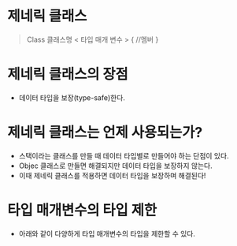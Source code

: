 # 제네릭 클래스
> Class 클래스명 < 타입 매개 변수 > { //멤버 }

# 제네릭 클래스의 장점
+ 데이터 타입을 보장(type-safe)한다.

# 제네릭 클래스는 언제 사용되는가?
+ 스택이라는 클래스를 만들 때 데이터 타입별로 만들어야 하는 단점이 있다.
+ Objec 클래스로 만들면 해결되지만 데이터 타입을 보장하지 않는다.
+ 이때 제네릭 클래스를 적용하면 데이터 타입을 보장하며 해결된다!

# 타입 매개변수의 타입 제한
+ 아래와 같이 다양하게 타입 매개변수의 타입을 제한할 수 있다.
<pre>
<code>
	<T extends 수퍼클래스>
</code>
</pre>

<pre>
<code>
	<T super 하위클래스>
</code>
</pre>
<pre>
<code>
	<T extends Number, V>
</code>
</pre>
